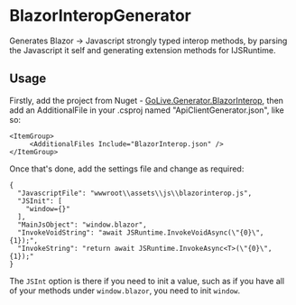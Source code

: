 # BlazorInteropGenerator
Generates Blazor -> Javascript strongly typed interop methods, by parsing the Javascript it self and generating extension methods for IJSRuntime.

## Usage

Firstly, add the project from Nuget - [GoLive.Generator.BlazorInterop](https://www.nuget.org/packages/GoLive.Generator.BlazorInterop/), then add an AdditionalFile in your .csproj named "ApiClientGenerator.json", like so:

```
<ItemGroup>
     <AdditionalFiles Include="BlazorInterop.json" />
</ItemGroup>
```

Once that's done, add the settings file and change as required:


```
{
  "JavascriptFile": "wwwroot\\assets\\js\\blazorinterop.js",
  "JSInit": [
    "window={}"
  ],
  "MainJsObject": "window.blazor",
  "InvokeVoidString": "await JSRuntime.InvokeVoidAsync(\"{0}\", {1});",
  "InvokeString": "return await JSRuntime.InvokeAsync<T>(\"{0}\",{1});"
}

```

The `JSInt` option is there if you need to init a value, such as if you have all of your methods under `window.blazor`, you need to init `window`.
